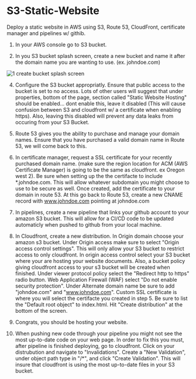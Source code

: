 # S3-Static-Website
Deploy a static website in AWS using S3, Route 53, CloudFront, certificate manager and pipelines w/ githib.

1. In your AWS console go to S3 bucket.

2. In you S3 bucket splash screen, create a new bucket and name it after the domain name you are wanting to use. (ex. johndoe.com)

![1 create bucket splash screen](https://github.com/JordanSum/S3-Static-Website/assets/144553157/b119ae0a-9353-44e3-a9b7-3b9e46ba49d2)


4. Configure the S3 bucket appropriatly. Ensure that public access to the bucket is set to no access. Lots of other users will suggest that under properties, bottom of the page, section called "Static Website Hosting" should be enabled... dont enable this, leave it disabled (This will cause confusion between S3 and cloudfront w/ a certificate when enabling https). Also, leaving this disabled will prevent any data leaks from occuring from your S3 Bucket.

5. Route 53 gives you the ability to purchase and manage your domain names.  Ensure that you have purchased a valid domain name in Route 53, we will come back to this.

6. In certificate manager, request a SSL certificate for your recently purchased domain name. (make sure the region location for ACM (AWS Certificate Manager) is going to be the same as cloudfront. ex Oregon west 2). Be sure when setting up the the certifacte to include *.johndoe.com. This will allow whatever subdomain you might choose to use to be secure as well. Once created, add the certificate to your domain in route 53. At this go back to Route 53, create a new CNAME record with www.johndoe.com pointing at johndoe.com

7. In pipelines, create a new pipeline that links your github account to your amazon S3 bucket.  This will allow for a CI/CD code to be updated automaticly when pushed to github from your local machine.

8. In Cloudfront, create a new distribution. In Origin domain choose your amazon s3 bucket. Under Origin access make sure to select "Origin access control settings". This will only allow your S3 bucket to restrict access to only cloudfront. In origin access control select your S3 bucket where your are hosting your website documents. Also, a bucket policy giving cloudfront access to your s3 bucket will be created when finished. Under viewer protocol policy select the "Redirect http to https" radio button. Web Application Firewall (WAF) select "Do not enable security protection".  Under Alternate domain name be sure to add "johndoe.com" and "www.johndoe.com". Custom SSL certificate is where you will select the certifacte you created in step 5.  Be sure to list the "Default root object" to index.html. Hit "Create distribution" at the bottom of the screen.

9. Congrats, you should be hosting your website.

10. When pushing new code through your pipeline you might not see the most up-to-date code on your web page. In order to fix this you must, after pipeline is finished deploying, go to cloudfront. Click on your distrubution and navigate to "Invalidations". Create a "New Validation", under object path type in "/*", and click "Create Validation". This will insure that cloudfront is using the most up-to-date files in your S3 bucket.

